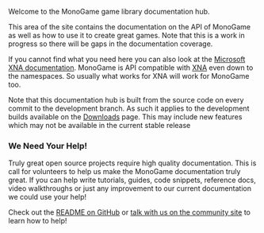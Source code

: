 Welcome to the MonoGame game library documentation hub.

This area of the site contains the documentation on the API of MonoGame as well as how to use it to create great games.
Note that this is a work in progress so there will be gaps in the documentation coverage. 

If you cannot find what you need here you can also look at the [Microsoft XNA documentation](https://msdn.microsoft.com/en-us/library/bb200104.aspx). MonoGame is API compatible
with [XNA](https://msdn.microsoft.com/en-us/library/bb203940.aspx) even down to the namespaces. So usually what works for XNA will work for MonoGame too. 

Note that this documentation hub is built from the source code on every commit to the development branch. As such 
it applies to the development builds available on the [Downloads](http://www.monogame.net/downloads) page. This may include new features which may
not be available in the current stable release 

### We Need Your Help!

Truly great open source projects require high quality documentation.  This is call for volunteers to help us make the MonoGame documentation truly great.  If you can help write tutorials, guides, code snippets, reference docs, video walkthroughs or just any improvement to our current documentation we could use your help!

Check out the [README on GitHub](https://github.com/MonoGame/MonoGame/blob/develop/README.md) or [talk with us on the community site](http://community.monogame.net/t/lets-improve-the-monogame-documentation/916) to learn how to help!
